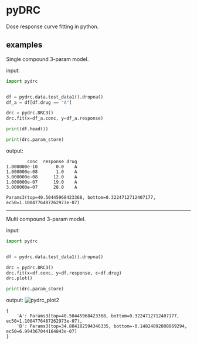 # pyDRC

Dose response curve fitting in python.


## examples


Single compound 3-param model.


input:
```python
import pydrc


df = pydrc.data.test_data1().dropna()
df_a = df[df.drug == "A"]

drc = pydrc.DRC3()
drc.fit(x=df_a.conc, y=df_a.response)

print(df.head())

print(drc.param_store)
```

output:
```
        conc  response drug
1.000000e-10       0.0    A
1.000000e-08       1.0    A
3.000000e-08      12.0    A
1.000000e-07      19.0    A
3.000000e-07      28.0    A
```

```
Params3(top=40.50445968423368, bottom=0.3224712712407177, ec50=1.1004776487262973e-07)
```

------------


Multi compound 3-param model.


input:
```python
import pydrc


df = pydrc.data.test_data1().dropna()

drc = pydrc.DRC3()
drc.fit(x=df.conc, y=df.response, c=df.drug)
drc.plot()

print(drc.param_store)
```

output:
![pydrc_plot2](https://user-images.githubusercontent.com/10051679/167714692-8f3ff156-234f-4907-9866-d8ba043e270c.png)

```
{
    'A': Params3(top=40.50445968423368, bottom=0.3224712712407177, ec50=1.1004776487262973e-07),
    'B': Params3(top=34.884182594346335, bottom=-0.14824892808869294, ec50=6.994367044164843e-07)
}
```

